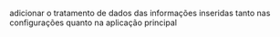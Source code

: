 adicionar o tratamento de dados das informações inseridas tanto nas configurações quanto na aplicação principal